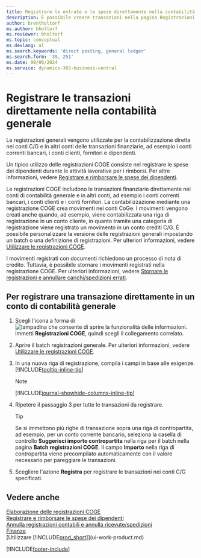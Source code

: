 ```yaml
---
title: Registrare le entrate o le spese direttamente nella contabilità generale
description: È possibile creare transazioni nella pagina Registrazioni COGE per attività commerciali che non coinvolgono un documento.
author: brentholtorf
ms.author: bholtorf
ms.reviewer: bholtorf
ms.topic: conceptual
ms.devlang: al
ms.search.keywords: 'direct posting, general ledger'
ms.search.form: '39, 251'
ms.date: 08/06/2024
ms.service: dynamics-365-business-central
---
```


# Registrare le transazioni direttamente nella contabilità generale

Le registrazioni generali vengono utilizzate per la contabilizzazione diretta nei conti C/G e in altri conti delle transazioni finanziarie, ad esempio i conti correnti bancari, i conti clienti, fornitori e dipendenti.  

Un tipico utilizzo delle registrazioni COGE consiste nel registrare le spese dei dipendenti durante le attività lavorative per i rimborsi. Per altre informazioni, vedere [Registrare e rimborsare le spese dei dipendenti](finance-how-record-reimburse-employee-expenses.md).

Le registrazioni COGE includono le transazioni finanziarie direttamente nei conti di contabilità generale e in altri conti, ad esempio i conti correnti bancari, i conti clienti e i conti fornitori. La contabilizzazione mediante una registrazione COGE crea movimenti nei conti CoGe. I movimenti vengono creati anche quando, ad esempio, viene contabilizzata una riga di registrazione in un conto cliente, in quanto tramite una categoria di registrazione viene registrato un movimento in un conto crediti C/G. È possibile personalizzare la versione delle registrazioni generali impostando un batch o una definizione di registrazioni. Per ulteriori informazioni, vedere [Utilizzare le registrazioni COGE](ui-work-general-journals.md).

I movimenti registrati con documenti richiedono un processo di nota di credito. Tuttavia, è possibile stornare i movimenti registrati nella registrazione COGE. Per ulteriori informazioni, vedere [Stornare le registrazioni e annullare carichi/spedizioni errati](finance-how-reverse-journal-posting.md).

## Per registrare una transazione direttamente in un conto di contabilità generale

1. Scegli l'icona a forma di ![lampadina che consente di aprire la funzionalità delle informazioni.](media/ui-search/search_small.png "Dimmi cosa vuoi fare") immetti **Registrazioni COGE**, quindi scegli il collegamento correlato.
2. Aprire il batch registrazioni generale. Per ulteriori informazioni, vedere [Utilizzare le registrazioni COGE](ui-work-general-journals.md).
3. In una nuova riga di registrazione, compila i campi in base alle esigenze. [!INCLUDE[tooltip-inline-tip](includes/tooltip-inline-tip_md.md)]

    > [!NOTE]
    > [!INCLUDE[journal-showhide-columns-inline-tip](includes/journal-showhide-columns-inline-tip.md)]
4. Ripetere il passaggio 3 per tutte le transazioni da registrare.

    > [!TIP]  
    > Se si immettono più righe di transazione sopra una riga di contropartita, ad esempio, per un conto corrente bancario, seleziona la casella di controllo **Suggerisci importo contropartita** nella riga per il batch nella pagina **Batch registrazioni COGE**. Il campo **Importo** nella riga di contropartita viene precompilato automaticamente con il valore necessario per pareggiare le transazioni.
5. Scegliere l'azione **Registra** per registrare le transazioni nei conti C/G specificati.

## Vedere anche

[Elaborazione delle registrazioni COGE](ui-work-general-journals.md)    
[Registrare e rimborsare le spese dei dipendenti](finance-how-record-reimburse-employee-expenses.md)    
[Annulla registrazioni contabili e annulla ricevute/spedizioni](finance-how-reverse-journal-posting.md)    
[Finanze](finance.md)    
[Utilizzare [!INCLUDE[prod_short](includes/prod_short.md)]](ui-work-product.md)  

[!INCLUDE[footer-include](includes/footer-banner.md)]